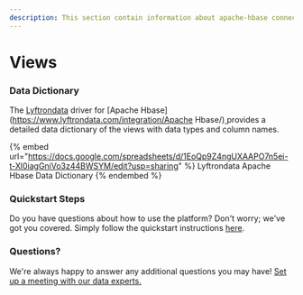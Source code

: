 ```yaml
---
description: This section contain information about apache-hbase connector views information
---
```


# Views

### Data Dictionary

The [Lyftrondata](https://www.lyftrondata.com/) driver for [Apache Hbase](https://www.lyftrondata.com/integration/Apache Hbase/)[ ](https://www.lyftrondata.com/integration/apache-hbase/)provides a detailed data dictionary of the views with data types and column names.

{% embed url="https://docs.google.com/spreadsheets/d/1EoQp9Z4ngUXAAPO7n5ei-t-Xl0iagGniVo3z44BWSYM/edit?usp=sharing" %}
Lyftrondata Apache Hbase Data Dictionary
{% endembed %}

### Quickstart Steps

Do you have questions about how to use the platform? Don't worry; we've got you covered. Simply follow the quickstart instructions [here](../../../../quickstart-steps.md).

### Questions? <a href="#questions" id="questions"></a>

We're always happy to answer any additional questions you may have! [Set up a meeting with our data experts.](https://www.lyftrondata.com/book-a-meeting/)


